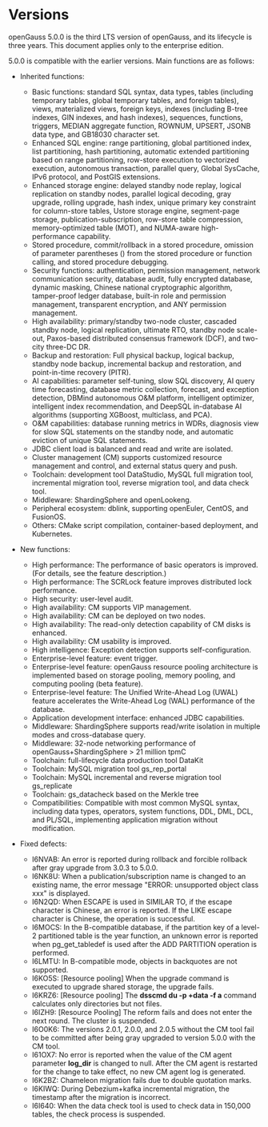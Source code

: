 # Versions<a name="EN-US_TOPIC_0289899200"></a>

openGauss 5.0.0 is the third LTS version of openGauss, and its lifecycle is three years. This document applies only to the enterprise edition.

5.0.0 is compatible with the earlier versions. Main functions are as follows:

- Inherited functions:

  -   Basic functions: standard SQL syntax, data types, tables \(including temporary tables, global temporary tables, and foreign tables\), views, materialized views, foreign keys, indexes \(including B-tree indexes, GIN indexes, and hash indexes\), sequences, functions, triggers, MEDIAN aggregate function, ROWNUM, UPSERT, JSONB data type, and GB18030 character set.
  -   Enhanced SQL engine: range partitioning, global partitioned index, list partitioning, hash partitioning, automatic extended partitioning based on range partitioning, row-store execution to vectorized execution, autonomous transaction, parallel query, Global SysCache, IPv6 protocol, and PostGIS extensions.
  -   Enhanced storage engine: delayed standby node replay, logical replication on standby nodes, parallel logical decoding, gray upgrade, rolling upgrade, hash index, unique primary key constraint for column-store tables, Ustore storage engine, segment-page storage, publication-subscription, row-store table compression, memory-optimized table (MOT), and NUMA-aware high-performance capability.
  -   Stored procedure, commit/rollback in a stored procedure, omission of parameter parentheses \(\) from the stored procedure or function calling, and stored procedure debugging.
  -   Security functions: authentication, permission management, network communication security, database audit, fully encrypted database, dynamic masking, Chinese national cryptographic algorithm, tamper-proof ledger database, built-in role and permission management, transparent encryption, and ANY permission management.
  -   High availability: primary/standby two-node cluster, cascaded standby node, logical replication, ultimate RTO, standby node scale-out, Paxos-based distributed consensus framework \(DCF\), and two-city three-DC DR.
  -   Backup and restoration: Full physical backup, logical backup, standby node backup, incremental backup and restoration, and point-in-time recovery \(PITR\).
  -   AI capabilities: parameter self-tuning, slow SQL discovery, AI query time forecasting, database metric collection, forecast, and exception detection, DBMind autonomous O&M platform, intelligent optimizer, intelligent index recommendation, and DeepSQL in-database AI algorithms (supporting XGBoost, multiclass, and PCA).
  -   O&M capabilities: database running metrics in WDRs, diagnosis view for slow SQL statements on the standby node, and automatic eviction of unique SQL statements.
  -   JDBC client load is balanced and read and write are isolated.
  -   Cluster management (CM) supports customized resource management and control, and external status query and push.
  -   Toolchain: development tool DataStudio, MySQL full migration tool, incremental migration tool, reverse migration tool, and data check tool.
  -   Middleware: ShardingSphere and openLookeng.
  -   Peripheral ecosystem: dblink, supporting openEuler, CentOS, and FusionOS.
  -   Others: CMake script compilation, container-based deployment, and Kubernetes.

- New functions:
  -   High performance: The performance of basic operators is improved. (For details, see the feature description.)
  -   High performance: The SCRLock feature improves distributed lock performance. 
  -   High security: user-level audit.
  -   High availability: CM supports VIP management.
  -   High availability: CM can be deployed on two nodes.
  -   High availability: The read-only detection capability of CM disks is enhanced.
  -   High availability: CM usability is improved.
  -   High intelligence: Exception detection supports self-configuration.
  -   Enterprise-level feature: event trigger.
  -   Enterprise-level feature: openGauss resource pooling architecture is implemented based on storage pooling, memory pooling, and computing pooling (beta feature).
  -   Enterprise-level feature: The Unified Write-Ahead Log \(UWAL\) feature accelerates the Write-Ahead Log \(WAL\) performance of the database.
  -   Application development interface: enhanced JDBC capabilities.
  -   Middleware: ShardingSphere supports read/write isolation in multiple modes and cross-database query.
  -   Middleware: 32-node networking performance of openGauss+ShardingSphere > 21 million tpmC
  -   Toolchain: full-lifecycle data production tool DataKit
  -   Toolchain: MySQL migration tool gs\_rep\_portal
  -   Toolchain: MySQL incremental and reverse migration tool gs\_replicate
  -   Toolchain: gs\_datacheck based on the Merkle tree
  -   Compatibilities: Compatible with most common MySQL syntax, including data types, operators, system functions, DDL, DML, DCL, and PL/SQL, implementing application migration without modification.

-   Fixed defects:
    -   I6NVAB: An error is reported during rollback and forcible rollback after gray upgrade from 3.0.3 to 5.0.0.
    -   I6NK8U: When a publication/subscription name is changed to an existing name, the error message "ERROR: unsupported object class xxx" is displayed.
    -   I6N2QD: When ESCAPE is used in SIMILAR TO, if the escape character is Chinese, an error is reported. If the LIKE escape character is Chinese, the operation is successful.
    -   I6MOCS: In the B-compatible database, if the partition key of a level-2 partitioned table is the year function, an unknown error is reported when pg\_get\_tabledef is used after the ADD PARTITION operation is performed.
    -   I6LMTU: In B-compatible mode, objects in backquotes are not supported.
    -   I6KO5S: [Resource pooling] When the upgrade command is executed to upgrade shared storage, the upgrade fails.
    -   I6KRZ6: [Resource pooling] The **dsscmd du -p +data -f a** command calculates only directories but not files.
    -   I6IZH9: [Resource Pooling] The reform fails and does not enter the next round. The cluster is suspended.
    -   I6O0K6: The versions 2.0.1, 2.0.0, and 2.0.5 without the CM tool fail to be committed after being gray upgraded to version 5.0.0 with the CM tool.
    -   I61OX7: No error is reported when the value of the CM agent parameter **log\_dir** is changed to null. After the CM agent is restarted for the change to take effect, no new CM agent log is generated.
    -   I6K2BZ: Chameleon migration fails due to double quotation marks.
    -   I6KIWQ: During Debezium+kafka incremental migration, the timestamp after the migration is incorrect.
    -   I6I640: When the data check tool is used to check data in 150,000 tables, the check process is suspended.

